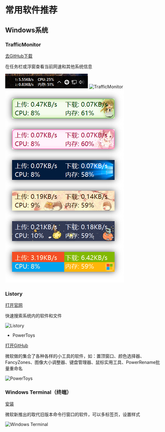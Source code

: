# 常用软件推荐

## Windows系统

### TrafficMonitor

[去GitHub下载](https://github.com/zhongyang219/TrafficMonitor)

在任务栏或浮窗查看当前网速和其他系统信息

![TrafficMonitor](https://github.com/zhongyang219/TrafficMonitor/raw/master/Screenshots/taskbar.PNG)
![TrafficMonitor](https://img.xinit.xyz/docsify20250712224858060.png)
![TrafficMonitor](https://github.com/zhongyang219/TrafficMonitor/raw/master/Screenshots/skins.PNG)

### Listory

[打开官网](https://www.listary.com/)

快速搜索系统内的软件和文件

![Listory](https://cdn.prod.website-files.com/643e09c9f19df8579c420d9f/67b850b174de04411e9ab529_file-search-hero-p-800.png)

- PowerToys

[打开GitHub](https://github.com/microsoft/PowerToys)

微软做的集合了各种各样的小工具的软件，如：置顶窗口、颜色选择器、FancyZones、图像大小调整器、键盘管理器、鼠标实用工具、PowerRename批量重命名

![PowerToys](https://github.com/microsoft/PowerToys/raw/main/doc/images/overview/PT_hero_image.png)

### Windows Terminal（终端）

[安装](https://learn.microsoft.com/zh-cn/windows/terminal/)

微软新推出的取代旧版本命令行窗口的软件，可以多标签页，设置样式

![Windows Terminal](https://store-images.s-microsoft.com/image/apps.64156.13926773940052066.16e93a5b-b25f-4aaf-8a38-77375e237879.00013886-8351-473f-9acd-7fcce9ee7388?h=253)
